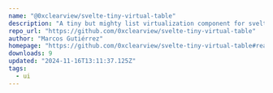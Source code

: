 ```yaml
---
name: "@0xclearview/svelte-tiny-virtual-table"
description: "A tiny but mighty list virtualization component for svelte, with zero dependencies 💪"
repo_url: "https://github.com/0xclearview/svelte-tiny-virtual-table"
author: "Marcos Gutiérrez"
homepage: "https://github.com/0xclearview/svelte-tiny-virtual-table#readme"
downloads: 9
updated: "2024-11-16T13:11:37.125Z"
tags: 
  - ui
---
```

